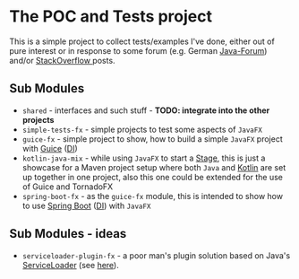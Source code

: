 # The POC and Tests project

This is a simple project to collect tests/examples I've done, either out of pure interest or in response to some forum (e.g. German [Java-Forum](http://www.java-forum.org/forum/awt-swing-javafx-swt.13/)) and/or [StackOverflow ](https://stackoverflow.com/) posts.

## Sub Modules

 * `shared` - interfaces and such stuff - __TODO: integrate into the other projects__
 * `simple-tests-fx` - simple projects to test some aspects of `JavaFX`
 * `guice-fx` - simple project to show, how to build a simple `JavaFX` project with [Guice](https://github.com/google/guice) ([DI](https://en.wikipedia.org/wiki/Dependency_injection))
 * `kotlin-java-mix` - while using `JavaFX` to start a [Stage](https://docs.oracle.com/javase/8/javafx/api/javafx/stage/Stage.html), this is just a showcase for a Maven project setup where both `Java` and [Kotlin](https://kotlinlang.org/) are set up together in one project, also this one could be extended for the use of Guice and TornadoFX
  * `spring-boot-fx` - as the `guice-fx` module, this is intended to show how to use [Spring Boot](https://projects.spring.io/spring-boot/) ([DI](https://en.wikipedia.org/wiki/Dependency_injection)) with `JavaFX`

## Sub Modules - ideas

 * `serviceloader-plugin-fx` - a poor man's plugin solution based on Java's [ServiceLoader](https://docs.oracle.com/javase/8/docs/api/java/util/ServiceLoader.html) (see [here](https://docs.oracle.com/javase/tutorial/ext/basics/spi.html)).
